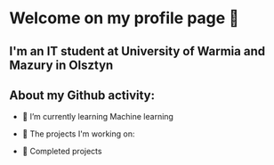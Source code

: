 # Welcome on my profile page 👋

## I'm an IT student at University of Warmia and Mazury in Olsztyn

## About my Github activity:

- 🌱 I’m currently learning Machine learning

- 🔬 The projects I'm working on:
- 🔭 Completed projects
<!--
**Stimm147/Stimm147** is a ✨ _special_ ✨ repository because its `README.md` (this file) appears on your GitHub profile.

Here are some ideas to get you started:

- 🔭 I’m currently working on ...
- 🌱 I’m currently learning ...
- 👯 I’m looking to collaborate on ...
- 🤔 I’m looking for help with ...
- 💬 Ask me about ...
- 📫 How to reach me: ...
- 😄 Pronouns: ...
- ⚡ Fun fact: ...
-->
